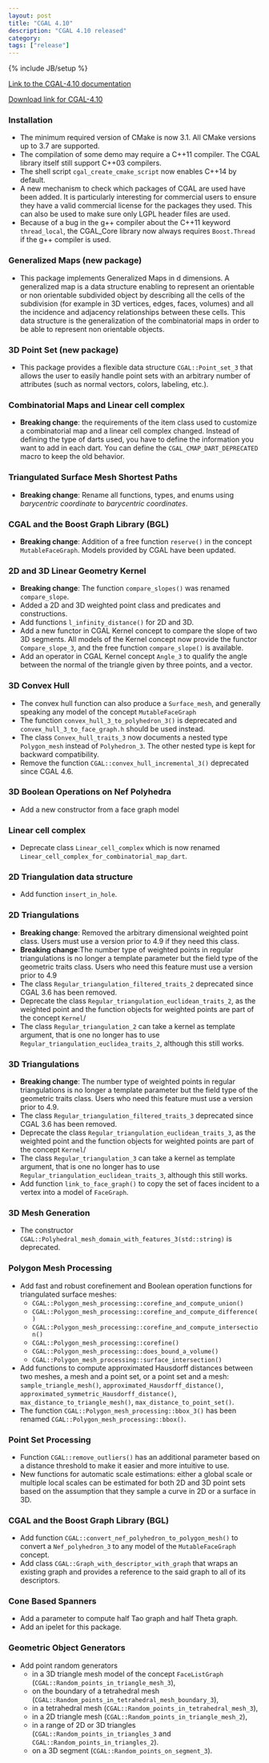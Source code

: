 ```yaml
---
layout: post
title: "CGAL 4.10"
description: "CGAL 4.10 released"
category: 
tags: ["release"]
---
```

{% include JB/setup %}

<a href="http://doc.cgal.org/4.10/Manual/index.html">Link to the
CGAL-4.10 documentation</a>

<a href="/download/4.10">Download link for CGAL-4.10</a>

  <h3>Installation</h3>
  <ul>
    <li>The minimum required version of CMake is now 3.1. All CMake
      versions up to 3.7 are supported.</li>
    <li>The compilation of some demo may require a C++11 compiler. The
      CGAL library itself still support C++03 compilers.</li>
    <li>The shell script <code>cgal_create_cmake_script</code> now enables
      C++14 by default.</li>
    <li>A new mechanism to check which packages of CGAL are used have been
        added.  It is particularly interesting for commercial users to
        ensure they have a valid commercial license for the packages they
        used. This can also be used to make sure only LGPL header files are
        used.</li>
    <li>Because of a bug in the g++ compiler about the C++11
    keyword <code>thread_local</code>, the CGAL_Core library now always
    requires <code>Boost.Thread</code> if the g++ compiler is used.</li>
  </ul>

  <h3>Generalized Maps (new package)</h3>
  <ul>
    <li>
      This package implements Generalized Maps in d dimensions. A
      generalized map is a data structure enabling to represent an
      orientable or non orientable subdivided object by describing all the
      cells of the subdivision (for example in 3D vertices, edges, faces,
      volumes) and all the incidence and adjacency relationships between
      these cells. This data structure is the generalization of the
      combinatorial maps in order to be able to represent non orientable
      objects.</li>
    </li>
  </ul>

  <h3>3D Point Set (new package)</h3>
  <ul>
    <li>This package provides a flexible data
    structure <code>CGAL::Point_set_3</code> that allows the user to
    easily handle point sets with an arbitrary number of attributes
    (such as normal vectors, colors, labeling, etc.).</li>
  </ul>

  <h3>Combinatorial Maps and Linear cell complex</h3>
  <ul>
    <li>
      <b>Breaking change</b>: the requirements of the item class used to
      customize a combinatorial map and a linear cell complex
      changed. Instead of defining the type of darts used, you have to
      define the information you want to add in each dart. You can define
      the <code>CGAL_CMAP_DART_DEPRECATED</code> macro to keep the old
      behavior.
    </li>
  </ul>

  <h3>Triangulated Surface Mesh Shortest Paths</h3>
  <ul>
    <li>
      <b>Breaking change</b>: Rename all functions, types, and enums
      using <i>barycentric coordinate</i> to <i>barycentric
        coordinates</i>.
    </li>
  </ul>

  <h3>CGAL and the Boost Graph Library (BGL)</h3>
  <ul>
    <li>
      <b>Breaking change</b>: Addition of a free
      function <code>reserve()</code> in the
      concept <code>MutableFaceGraph</code>.  Models provided by CGAL have
      been updated.
    </li>
  </ul>

  <h3>2D and 3D Linear Geometry Kernel</h3>
  <ul>
    <li><b>Breaking change</b>: The function <code>compare_slopes()</code>
        was renamed <code>compare_slope</code>.  </li>
    <li>Added a 2D and 3D weighted point class and predicates and constructions.
    </li>
    <li>
      Add functions <code>l_infinity_distance()</code> for 2D and 3D.
    </li>
    <li>Add a new functor in CGAL Kernel concept to compare the slope of
        two 3D segments.  All models of the Kernel concept now provide the
        functor <code>Compare_slope_3</code>, and the free function
        <code>compare_slope()</code> is available.  </li>
    <li>Add an operator in CGAL Kernel concept <code>Angle_3</code> to
        qualify the angle between the normal of the triangle given by three
        points, and a vector.</li>
  </ul>

  <h3>3D Convex Hull</h3>
  <ul>
    <li>The convex hull function can also produce
      a <code>Surface_mesh</code>, and generally speaking any model of the
      concept <code>MutableFaceGraph</code></li>
    <li>The function <code>convex_hull_3_to_polyhedron_3()</code> is
      deprecated and <code>convex_hull_3_to_face_graph.h</code> should be
      used instead.</li>
    <li>The class <code>Convex_hull_traits_3</code> now documents a nested
      type <code>Polygon_mesh</code> instead
      of <code>Polyhedron_3</code>. The other nested type is kept for
      backward compatibility.</li>
    <li>Remove the function <code>CGAL::convex_hull_incremental_3()</code>
      deprecated since CGAL 4.6.</li>
  </ul>

  <h3>3D Boolean Operations on Nef Polyhedra</h3>
  <ul>
    <li>Add a new constructor from a face graph model</li>
  </ul>

  <h3>Linear cell complex</h3>
  <ul>
    <li>
      Deprecate class <code>Linear_cell_complex</code> which is now
      renamed <code>Linear_cell_complex_for_combinatorial_map_dart</code>.
    </li>
  </ul>

  <h3> 2D Triangulation data structure </h3>
  <ul>
    <li>
      Add function <code>insert_in_hole</code>.
    </li>
  </ul>

 <h3>2D Triangulations</h3>
  <ul>
    <li><b>Breaking change</b>: Removed the arbitrary dimensional weighted
      point class.  Users must use a version prior to 4.9 if they need this
      class.</li>
    <li><b>Breaking change</b>:The number type of weighted points in
      regular triangulations is no longer a template parameter but the
      field type of the geometric traits class.  Users who need this
      feature must use a version prior to 4.9</li>
    <li>The class <code>Regular_triangulation_filtered_traits_2</code>
      deprecated since CGAL 3.6 has been removed.</li>
    <li>Deprecate the
      class <code>Regular_triangulation_euclidean_traits_2</code>, as the
      weighted point and the function objects for weighted points are part
      of the concept <code>Kernel</code>/</li>
    <li>The class <code>Regular_triangulation_2</code> can take a kernel as
      template argument, that is one no longer has to
      use <code>Regular_triangulation_euclidea_traits_2</code>, although
      this still works.</li>
  </ul>

 <h3>3D Triangulations</h3>
  <ul>
    <li><b>Breaking change</b>: The number type of weighted points in
      regular triangulations is no longer a template parameter but the
      field type of the geometric traits class.  Users who need this
      feature must use a version prior to 4.9.</li>
    <li>The class <code>Regular_triangulation_filtered_traits_3</code>
      deprecated since CGAL 3.6 has been removed.</li>
    <li>Deprecate the
      class <code>Regular_triangulation_euclidean_traits_3</code>, as the
      weighted point and the function objects for weighted points are part
      of the concept <code>Kernel</code>/</li>
    <li>The class <code>Regular_triangulation_3</code> can take a kernel as
      template argument, that is one no longer has to
      use <code>Regular_triangulation_euclidean_traits_3</code>, although
      this still works.</li>
    <li>
      Add function <code>link_to_face_graph()</code> to copy the set of
      faces incident to a vertex into a model of <code>FaceGraph</code>.
    </li>
  </ul>

  <h3> 3D Mesh Generation </h3>
  <ul>
    <li>
      The constructor <code>CGAL::Polyhedral_mesh_domain_with_features_3(std::string)</code> is deprecated.
    </li>
  </ul>

  <h3>Polygon Mesh Processing</h3>
  <ul>
    <li>Add fast and robust corefinement and Boolean operation functions
      for triangulated surface meshes:
      <ul>
        <li> <code>CGAL::Polygon_mesh_processing::corefine_and_compute_union()</code> </li>
        <li> <code>CGAL::Polygon_mesh_processing::corefine_and_compute_difference()</code> </li>
        <li> <code>CGAL::Polygon_mesh_processing::corefine_and_compute_intersection()</code> </li>
        <li> <code>CGAL::Polygon_mesh_processing::corefine()</code> </li>
        <li> <code>CGAL::Polygon_mesh_processing::does_bound_a_volume()</code> </li>
        <li> <code>CGAL::Polygon_mesh_processing::surface_intersection()</code> </li>
      </ul>
    </li>
    <li>
     Add functions to compute approximated Hausdorff distances between two
     meshes, a mesh and a point set, or a point set and a mesh:
     <code>sample_triangle_mesh()</code>,
     <code>approximated_Hausdorff_distance()</code>,
     <code>approximated_symmetric_Hausdorff_distance()</code>,
     <code>max_distance_to_triangle_mesh()</code>,
     <code>max_distance_to_point_set()</code>.
    </li>
    <li>
    The function <code>CGAL::Polygon_mesh_processing::bbox_3()</code> has
    been renamed <code>CGAL::Polygon_mesh_processing::bbox()</code>.
    </li>
  </ul>

  <h3>Point Set Processing</h3>
  <ul>
    <li>Function <code>CGAL::remove_outliers()</code> has an
    additional parameter based on a distance threshold to make it
    easier and more intuitive to use.</li>
    <li>New functions for automatic scale estimations: either a global
    scale or multiple local scales can be estimated for both 2D and 3D
    point sets based on the assumption that they sample a curve in 2D
      or a surface in 3D.</li>
  </ul>

  <h3>CGAL and the Boost Graph Library (BGL)</h3>
  <ul>
    <li>
      Add
      function <code>CGAL::convert_nef_polyhedron_to_polygon_mesh()</code> to
      convert a <code>Nef_polyhedron_3</code> to any model of
      the <code>MutableFaceGraph</code> concept.
    </li>
    <li>
      Add class <code>CGAL::Graph_with_descriptor_with_graph</code> that
      wraps an existing graph and provides a reference to the said graph to
      all of its descriptors.
    </li>
  </ul>
  
  <h3>Cone Based Spanners</h3>
  <ul>
    <li>Add a parameter to compute half Tao graph and half Theta graph.</li>
    <li>Add an ipelet for this package.</li>
  </ul>

  <h3>Geometric Object Generators</h3>
  <ul>
    <li>
      Add point random generators
      <ul>
        <li>in a 3D triangle mesh model of the
          concept <code>FaceListGraph</code>
          (<code>CGAL::Random_points_in_triangle_mesh_3</code>),</li>
        <li>on the boundary of a tetrahedral mesh
          (<code>CGAL::Random_points_in_tetrahedral_mesh_boundary_3</code>),</li>
        <li>in a tetrahedral mesh
          (<code>CGAL::Random_points_in_tetrahedral_mesh_3</code>),</li>
        <li>in a 2D triangle mesh
          (<code>CGAL::Random_points_in_triangle_mesh_2</code>),</li>
        <li>in a range of 2D or 3D triangles
          (<code>CGAL::Random_points_in_triangles_3</code>
          and <code>CGAL::Random_points_in_triangles_2</code>).</li>
        <li>on a 3D segment
          (<code>CGAL::Random_points_on_segment_3</code>).</li>
      </ul>
    </li>
  </ul>
